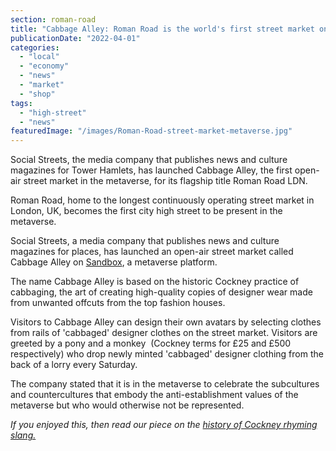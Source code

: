 ```yaml
---
section: roman-road
title: "Cabbage Alley: Roman Road is the world's first street market on the metaverse"
publicationDate: "2022-04-01"
categories: 
  - "local"
  - "economy"
  - "news"
  - "market"
  - "shop"
tags: 
  - "high-street"
  - "news"
featuredImage: "/images/Roman-Road-street-market-metaverse.jpg"
---
```


Social Streets, the media company that publishes news and culture magazines for Tower Hamlets, has launched Cabbage Alley, the first open-air street market in the metaverse, for its flagship title Roman Road LDN. 

Roman Road, home to the longest continuously operating street market in London, UK, becomes the first city high street to be present in the metaverse. 

Social Streets, a media company that publishes news and culture magazines for places, has launched an open-air street market called Cabbage Alley on [Sandbox](https://www.sandbox.game/en/), a metaverse platform. 

The name Cabbage Alley is based on the historic Cockney practice of cabbaging, the art of creating high-quality copies of designer wear made from unwanted offcuts from the top fashion houses. 

Visitors to Cabbage Alley can design their own avatars by selecting clothes from rails of 'cabbaged' designer clothes on the street market. Visitors are greeted by a pony and a monkey  (Cockney terms for £25 and £500 respectively) who drop newly minted 'cabbaged' designer clothing from the back of a lorry every Saturday.

The company stated that it is in the metaverse to celebrate the subcultures and countercultures that embody the anti-establishment values of the metaverse but who would otherwise not be represented.

_If you enjoyed this, then read our piece on the [history of Cockney rhyming slang.](https://romanroadlondon.com/cockney-rhyming-slang-history/)_


